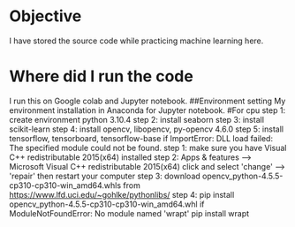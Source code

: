 # Objective
I have stored the source code while practicing machine learning here.
# Where did I run the code
I run this on Google colab and Jupyter notebook.
##Environment setting
My environment installation in Anaconda for Jupyter notebook.
#For cpu
step 1: create environment python 3.10.4
step 2: install seaborn
step 3: install scikit-learn
step 4: install opencv, libopencv, py-opencv 4.6.0
step 5: install tensorflow, tensorboard, tensorflow-base
if ImportError: DLL load failed: The specified module could not be found.
    step 1: make sure you have Visual C++ redistributable 2015(x64) installed
    step 2: Apps & features --> Microsoft Visual C++ redistributable 2015(x64) click and select 'change' --> 'repair' then restart your computer
    step 3: download opencv_python-4.5.5-cp310-cp310-win_amd64.whls from https://www.lfd.uci.edu/~gohlke/pythonlibs/
    step 4: pip install opencv_python-4.5.5-cp310-cp310-win_amd64.whl
if ModuleNotFoundError: No module named 'wrapt'
    pip install wrapt

